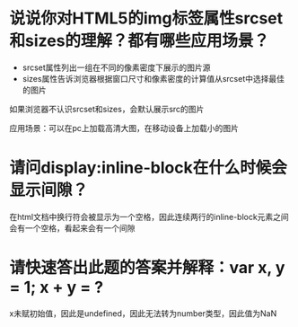 # 说说你对HTML5的img标签属性srcset和sizes的理解？都有哪些应用场景？

- srcset属性列出一组在不同的像素密度下展示的图片源
- sizes属性告诉浏览器根据窗口尺寸和像素密度的计算值从srcset中选择最佳的图片

如果浏览器不认识srcset和sizes，会默认展示src的图片

应用场景：可以在pc上加载高清大图，在移动设备上加载小的图片

# 请问display:inline-block在什么时候会显示间隙？

在html文档中换行符会被显示为一个空格，因此连续两行的inline-block元素之间会有一个空格，看起来会有一个间隙

# 请快速答出此题的答案并解释：var x, y = 1; x + y = ?

x未赋初始值，因此是undefined，因此无法转为number类型，因此值为NaN
